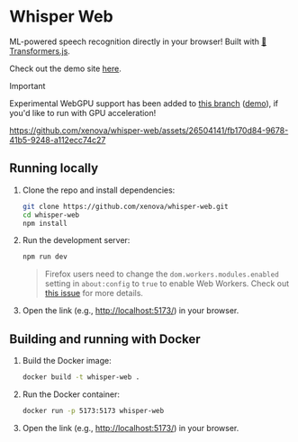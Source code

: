 # Whisper Web

ML-powered speech recognition directly in your browser! Built with [🤗 Transformers.js](https://github.com/xenova/transformers.js).

Check out the demo site [here](https://huggingface.co/spaces/Xenova/whisper-web). 

> [!IMPORTANT]  
> Experimental WebGPU support has been added to [this branch](https://github.com/xenova/whisper-web/tree/experimental-webgpu) ([demo](https://huggingface.co/spaces/Xenova/whisper-webgpu)), if you'd like to run with GPU acceleration!

https://github.com/xenova/whisper-web/assets/26504141/fb170d84-9678-41b5-9248-a112ecc74c27

## Running locally

1. Clone the repo and install dependencies:

    ```bash
    git clone https://github.com/xenova/whisper-web.git
    cd whisper-web
    npm install
    ```

2. Run the development server:

    ```bash
    npm run dev
    ```
    > Firefox users need to change the `dom.workers.modules.enabled` setting in `about:config` to `true` to enable Web Workers.
    > Check out [this issue](https://github.com/xenova/whisper-web/issues/8) for more details.

3. Open the link (e.g., [http://localhost:5173/](http://localhost:5173/)) in your browser.


## Building and running with Docker


1. Build the Docker image:

    ```bash
    docker build -t whisper-web .
    ```

2. Run the Docker container:

    ```bash
    docker run -p 5173:5173 whisper-web
    ```

3. Open the link (e.g., [http://localhost:5173/](http://localhost:5173/)) in your browser.